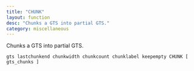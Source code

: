 ```yaml
---
title: "CHUNK"
layout: function
desc: "Chunks a GTS into partial GTS."
category: miscellaneous
---
```


Chunks a GTS into partial GTS.

```
gts lastchunkend chunkwidth chunkcount chunklabel keepempty CHUNK [ gts_chunks ]
```